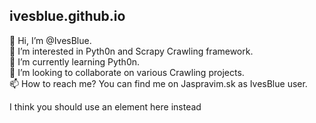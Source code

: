 ## ivesblue.github.io

👋 Hi, I’m @IvesBlue.<br>
👀 I’m interested in Pyth0n and Scrapy Crawling framework.<br>
🌱 I’m currently learning Pyth0n.<br>
💞️ I’m looking to collaborate on various Crawling projects.<br>
📫 How to reach me? You can find me on Jaspravim.sk as IvesBlue user.<br>

I think you should use an
<python>element here instead</python>
